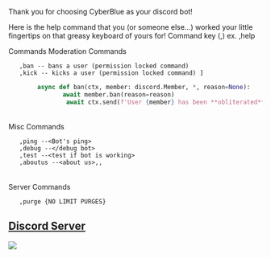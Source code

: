 Thank you for choosing CyberBlue as your discord bot!

Here is the help command that you (or someone else...) worked your little fingertips on that greasy keyboard of yours for!
Command key (,) ex. ,help  

  Commands
Moderation Commands

       ,ban -- bans a user (permission locked command)
       ,kick -- kicks a user (permission locked command) ]
```py
        async def ban(ctx, member: discord.Member, *, reason=None):
	           await member.ban(reason=reason)
	            await ctx.send(f'User {member} has been **obliterated** from this universe
```
		   

######

Misc Commands

       ,ping --<Bot's ping>
       ,debug --</debug bot>
       ,test --<test if bot is working>
       ,aboutus --<about us>,,

######

Server Commands

       ,purge {NO LIMIT PURGES}

## [Discord Server](https://discord.gg/az7n3TAk5r)
<a href="https://discord.gg/az7n3TAk5r"><img src="https://cdn.discordapp.com/attachments/921216391074443314/956930217052631060/image_39.png"></a>

